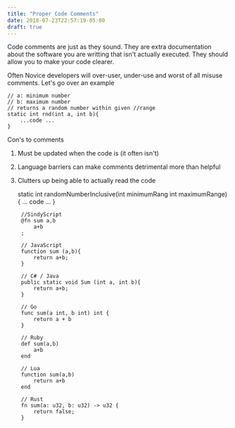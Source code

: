 ```yaml
---
title: "Proper Code Comments"
date: 2018-07-23T22:57:19-05:00
draft: true
---
```


Code comments are just as they sound. They are extra documentation about the software you are writting that isn't actually executed. They should allow you to make your code clearer.

Often Novice developers will over-user, under-use and worst of all misuse comments. Let's go over an example


    // a: minimum number
    // b: maximum number
    // returns a random number within given //range
    static int rnd(int a, int b){
        ...code ...
    }

Con's to comments

1) Must be updated when the code is (it often isn't)
2) Language barriers can make comments detrimental more than helpful
3) Clutters up being able to actually read the code

    static int randomNumberInclusive(int minimumRang int maximumRange){
        ... code ...
    }

        //SindyScript
        @fn sum a,b
            a+b
        ; 

        // JavaScript
        function sum (a,b){
            return a+b;
        }

        // C# / Java
        public static void Sum (int a, int b){
            return a+b;
        }

        // Go
        func sum(a int, b int) int {
	        return a + b
        }

        // Ruby
        def sum(a,b)
            a+b
        end

        // Lua
        function sum(a,b)
            return a+b
        end

        // Rust
        fn sum(a: u32, b: u32) -> u32 {
            return false;
        }

   
    